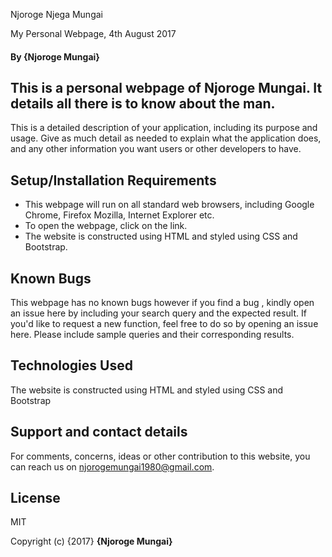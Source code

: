  Njoroge Njega Mungai

My Personal Webpage, 4th August 2017

#### By **{Njoroge Mungai}**

## This is a personal webpage of Njoroge Mungai. It details all there is to know about the man.

This is a detailed description of your application, including its purpose and usage.  Give as much detail as needed to explain what the application does, and any other information you want users or other developers to have.

## Setup/Installation Requirements

* This webpage will run on all standard web browsers, including Google Chrome, Firefox Mozilla, Internet Explorer etc.
* To open the webpage, click on the link.
* The website is constructed using HTML and styled using CSS and Bootstrap.

## Known Bugs

This webpage has no known bugs however if you find a bug , kindly open an issue here by including your search query and the expected result.
If you'd like to request a new function, feel free to do so by opening an issue here. Please include sample queries and their corresponding results.

## Technologies Used

The website is constructed using HTML and styled using CSS and Bootstrap

## Support and contact details

For comments, concerns, ideas or other contribution to this website, you can reach us on njorogemungai1980@gmail.com.

## License

MIT

Copyright (c) {2017} **{Njoroge Mungai}**
